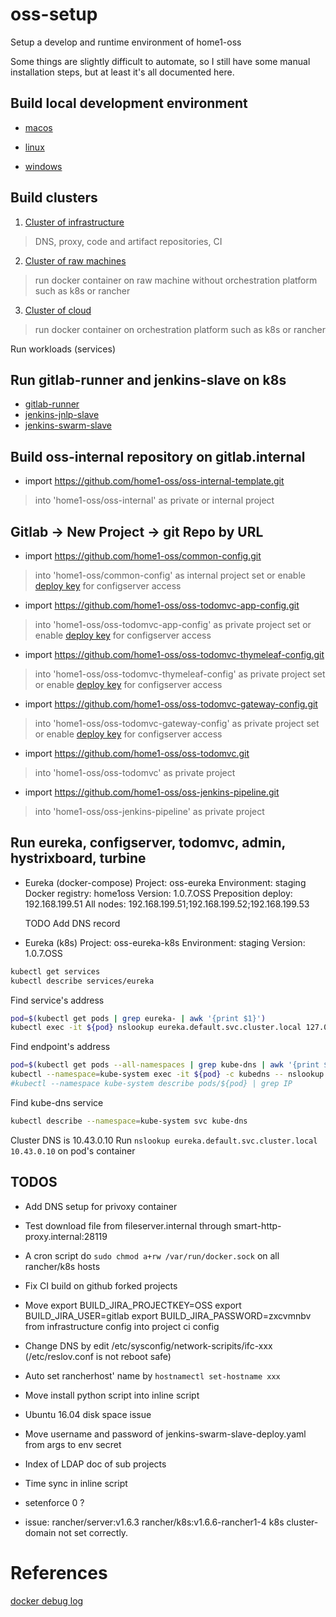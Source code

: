
# oss-setup
Setup a develop and runtime environment of home1-oss

Some things are slightly difficult to automate,
so I still have some manual installation steps,
but at least it's all documented here.

## Build local development environment

- [macos](src/main/develop/macos/README.md)

- [linux](./src/main/develop/linux/README.md)

- [windows](./src/main/develop/windows/README.md)

## Build clusters

1. [Cluster of infrastructure](./src/main/infrastructure/README.md)
> DNS, proxy, code and artifact repositories, CI

2. [Cluster of raw machines](./src/main/raw/README.md)
> run docker container on raw machine without orchestration platform such as k8s or rancher

3. [Cluster of cloud](./src/main/cloud/README.md)
> run docker container on orchestration platform such as k8s or rancher

Run workloads (services)

## Run gitlab-runner and jenkins-slave on k8s

- [gitlab-runner](https://github.com/home1-oss/docker-gitlab/blob/develop/gitlab-runner/README.md)
- [jenkins-jnlp-slave](https://github.com/home1-oss/docker-jenkins/blob/develop/jenkins-jnlp-slave/README.md)
- [jenkins-swarm-slave](https://github.com/home1-oss/docker-jenkins/blob/develop/jenkins-swarm-slave/README.md)

## Build oss-internal repository on gitlab.internal

- import https://github.com/home1-oss/oss-internal-template.git
> into 'home1-oss/oss-internal' as private or internal project


## Gitlab -> New Project -> git Repo by URL

- import https://github.com/home1-oss/common-config.git
> into 'home1-oss/common-config' as internal project
> set or enable [deploy key](https://raw.githubusercontent.com/home1-oss/oss-configserver/master/src/main/resources/default_deploy_key.pub) for configserver access

- import https://github.com/home1-oss/oss-todomvc-app-config.git
> into 'home1-oss/oss-todomvc-app-config' as private project
> set or enable [deploy key](https://raw.githubusercontent.com/home1-oss/oss-configserver/master/src/main/resources/default_deploy_key.pub) for configserver access

- import https://github.com/home1-oss/oss-todomvc-thymeleaf-config.git
> into 'home1-oss/oss-todomvc-thymeleaf-config' as private project
> set or enable [deploy key](https://raw.githubusercontent.com/home1-oss/oss-configserver/master/src/main/resources/default_deploy_key.pub) for configserver access

- import https://github.com/home1-oss/oss-todomvc-gateway-config.git
> into 'home1-oss/oss-todomvc-gateway-config' as private project
> set or enable [deploy key](https://raw.githubusercontent.com/home1-oss/oss-configserver/master/src/main/resources/default_deploy_key.pub) for configserver access

- import https://github.com/home1-oss/oss-todomvc.git
> into 'home1-oss/oss-todomvc' as private project

- import https://github.com/home1-oss/oss-jenkins-pipeline.git
> into 'home1-oss/oss-jenkins-pipeline' as private project

## Run eureka, configserver, todomvc, admin, hystrixboard, turbine

- Eureka (docker-compose)
  Project: oss-eureka
  Environment: staging
  Docker registry: home1oss
  Version: 1.0.7.OSS
  Preposition deploy: 192.168.199.51
  All nodes: 192.168.199.51;192.168.199.52;192.168.199.53
  
  TODO Add DNS record

- Eureka (k8s)
  Project: oss-eureka-k8s
  Environment: staging
  Version: 1.0.7.OSS

```sh
kubectl get services
kubectl describe services/eureka
```

  Find service's address
```sh
pod=$(kubectl get pods | grep eureka- | awk '{print $1}')
kubectl exec -it ${pod} nslookup eureka.default.svc.cluster.local 127.0.0.1:10053
```

  Find endpoint's address
```sh
pod=$(kubectl get pods --all-namespaces | grep kube-dns | awk '{print $2}')
kubectl --namespace=kube-system exec -it ${pod} -c kubedns -- nslookup eureka.default.svc.cluster.local 127.0.0.1:10053
#kubectl --namespace kube-system describe pods/${pod} | grep IP
```
  
  Find kube-dns service
```sh
kubectl describe --namespace=kube-system svc kube-dns
```

  Cluster DNS is 10.43.0.10
  Run `nslookup eureka.default.svc.cluster.local 10.43.0.10` on pod's container



## TODOS

- Add DNS setup for privoxy container
- Test download file from fileserver.internal through smart-http-proxy.internal:28119

- A cron script do `sudo chmod a+rw /var/run/docker.sock` on all rancher/k8s hosts

- Fix CI build on github forked projects

- Move export BUILD_JIRA_PROJECTKEY=OSS
       export BUILD_JIRA_USER=gitlab
       export BUILD_JIRA_PASSWORD=zxcvmnbv
  from infrastructure config into project ci config

- Change DNS by edit /etc/sysconfig/network-scripits/ifc-xxx (/etc/reslov.conf is not reboot safe)
- Auto set rancherhost' name by `hostnamectl set-hostname xxx`


- Move install python script into inline script
- Ubuntu 16.04 disk space issue

- Move username and password of jenkins-swarm-slave-deploy.yaml from args to env secret
- Index of LDAP doc of sub projects
- Time sync in inline script

- setenforce 0 ?

- issue: rancher/server:v1.6.3 rancher/k8s:v1.6.6-rancher1-4 k8s cluster-domain not set correctly.

# References

[docker debug log](https://success.docker.com/KBase/How_do_I_enable_%22debug%22_logging_of_the_Docker_daemon%3F)
